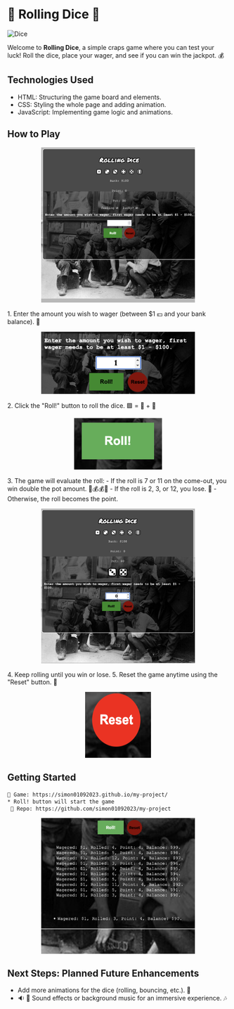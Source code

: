 # 🎲 Rolling Dice 🎲

![Dice](https://external-content.duckduckgo.com/iu/?u=https%3A%2F%2Fi.pinimg.com%2Foriginals%2F73%2F44%2Fdf%2F7344df4ce0ef278d7d96d34358d269c4.jpg&f=1&nofb=1&ipt=5670f1d84fb8e8b120f2912f2f9b37649fb24f9a67f85cb3fcfc44cdac8a94ec&ipo=images)

Welcome to **Rolling Dice**, a simple craps game where you can test your luck! Roll the dice, place your wager, and see if you can win the jackpot. 💰

## Technologies Used
- HTML: Structuring the game board and elements.
- CSS: Styling the whole page and adding animation.
- JavaScript: Implementing game logic and animations. 

## How to Play
<p align="center">
  <img src="screenshots/1.png" width="350" title="hover text">
</p>
1. Enter the amount you wish to wager (between $1 💵 and your bank balance). 🏦 
<p align="center">
  <img src="screenshots/2.png" width="350" title="hover text">
</p>
2. Click the "Roll!" button to roll the dice. 🟩 = 🎲 + 🎲
<p align="center">
  <img src="screenshots/rollButton.png" width="200" title="hover text">
</p>
3. The game will evaluate the roll:
    - If the roll is 7 or 11 on the come-out, you win double the pot amount. 🎉💰💰🎊 
    - If the roll is 2, 3, or 12, you lose. 🐍 
    - Otherwise, the roll becomes the point.
<p align="center">
  <img src="screenshots/3.png" width="350" title="hover text">
</p>    
4. Keep rolling until you win or lose.
5. Reset the game anytime using the "Reset" button. 🔴
<p align="center">
  <img src="screenshots/resetButton.png" width="150" height="150" title="hover text">
</p>

## Getting Started
    🎲 Game: https://simon01092023.github.io/my-project/ 
    * Roll! button will start the game 
     📁 Repo: https://github.com/simon01092023/my-project

 <p align="center">
  <img src="screenshots/4.png" width="350" title="hover text">
</p>

## Next Steps: Planned Future Enhancements
- Add more animations for the dice (rolling, bouncing, etc.). 🎥 
- 🔉 🎵 Sound effects or background music for an immersive experience. 🎶



